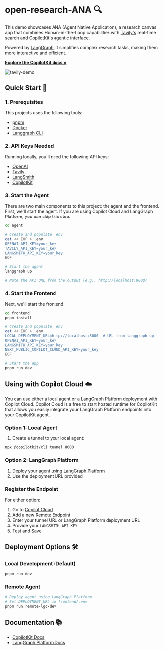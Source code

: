 # open-research-ANA 🔍

This demo showcases ANA (Agent Native Application), a research canvas app that combines Human-in-the-Loop capabilities with [Tavily's](https://tavily.com/) real-time search and CopilotKit's agentic interface. 

Powered by [LangGraph](https://www.langchain.com/langgraph), it simplifies complex research tasks, making them more interactive and efficient.

<p align="left">
   <a href="https://docs.copilotkit.ai/coagents" rel="dofollow">
      <strong>Explore the CopilotKit docs »</strong>
   </a>
</p>

![tavily-demo](https://github.com/user-attachments/assets/70c7db1b-de5b-4fb2-b447-09a3a1b78d73)

## Quick Start 🚀

### 1. Prerequisites
This projects uses the following tools:

- [pnpm](https://pnpm.io/installation)
- [Docker](https://docs.docker.com/get-docker/)
- [Langgraph CLI](https://langchain-ai.github.io/langgraph/cloud/reference/cli/)

### 2. API Keys Needed
Running locally, you'll need the following API keys:

- [OpenAI](https://platform.openai.com/api-keys)
- [Tavily](https://tavily.com/#pricing)
- [LangSmith](https://docs.smith.langchain.com/administration/how_to_guides/organization_management/create_account_api_key)
- [CopilotKit](https://cloud.copilotkit.ai)

### 3. Start the Agent
There are two main components to this project: the agent and the frontend. First, we'll start the agent. If you are
using Copilot Cloud and LangGraph Platform, you can skip this step.

```bash
cd agent

# Create and populate .env
cat << EOF > .env
OPENAI_API_KEY=your_key
TAVILY_API_KEY=your_key
LANGSMITH_API_KEY=your_key
EOF

# Start the agent
langgraph up

# Note the API URL from the output (e.g., http://localhost:8000)
```

### 4. Start the Frontend
Next, we'll start the frontend.

```bash
cd frontend
pnpm install

# Create and populate .env
cat << EOF > .env
LOCAL_DEPLOYMENT_URL=http://localhost:8000  # URL from langgraph up
OPENAI_API_KEY=your_key
LANGSMITH_API_KEY=your_key
NEXT_PUBLIC_COPILOT_CLOUD_API_KEY=your_key
EOF

# Start the app
pnpm run dev
```

## Using with Copilot Cloud ☁️
You can use either a local agent or a LangGraph Platform deployment with Copilot Cloud. Copilot Cloud is a 
free to start hosted runtime for CopilotKit that allows you easily integrate your LangGraph Platform endpoints
into your CopilotKit agent.

### Option 1: Local Agent
1. Create a tunnel to your local agent:
```bash
npx @copilotkit/cli tunnel 8000
```

### Option 2: LangGraph Platform
1. Deploy your agent using [LangGraph Platform](https://langchain-ai.github.io/langgraph/cloud/deployment/cloud/)
2. Use the deployment URL provided

### Register the Endpoint
For either option:
1. Go to [Copilot Cloud](https://cloud.copilotkit.ai)
2. Add a new Remote Endpoint
3. Enter your tunnel URL or LangGraph Platform deployment URL
4. Provide your `LANGSMITH_API_KEY`
5. Test and Save

## Deployment Options 🛠️

### Local Development (Default)
```bash
pnpm run dev
```

### Remote Agent
```bash
# Deploy agent using LangGraph Platform
# Set DEPLOYMENT_URL in frontend/.env
pnpm run remote-lgc-dev
```

## Documentation 📚
- [CopilotKit Docs](https://docs.copilotkit.ai/coagents)
- [LangGraph Platform Docs](https://langchain-ai.github.io/langgraph/cloud/deployment/cloud/)
